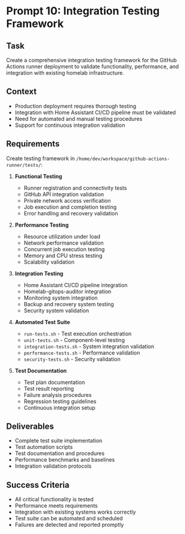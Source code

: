 # Prompt 10: Integration Testing Framework

## Task
Create a comprehensive integration testing framework for the GitHub Actions runner deployment to validate functionality, performance, and integration with existing homelab infrastructure.

## Context
- Production deployment requires thorough testing
- Integration with Home Assistant CI/CD pipeline must be validated
- Need for automated and manual testing procedures
- Support for continuous integration validation

## Requirements
Create testing framework in `/home/dev/workspace/github-actions-runner/tests/`:

1. **Functional Testing**
   - Runner registration and connectivity tests
   - GitHub API integration validation
   - Private network access verification
   - Job execution and completion testing
   - Error handling and recovery validation

2. **Performance Testing**
   - Resource utilization under load
   - Network performance validation
   - Concurrent job execution testing
   - Memory and CPU stress testing
   - Scalability validation

3. **Integration Testing**
   - Home Assistant CI/CD pipeline integration
   - Homelab-gitops-auditor integration
   - Monitoring system integration
   - Backup and recovery system testing
   - Security system validation

4. **Automated Test Suite**
   - `run-tests.sh` - Test execution orchestration
   - `unit-tests.sh` - Component-level testing
   - `integration-tests.sh` - System integration validation
   - `performance-tests.sh` - Performance validation
   - `security-tests.sh` - Security validation

5. **Test Documentation**
   - Test plan documentation
   - Test result reporting
   - Failure analysis procedures
   - Regression testing guidelines
   - Continuous integration setup

## Deliverables
- Complete test suite implementation
- Test automation scripts
- Test documentation and procedures
- Performance benchmarks and baselines
- Integration validation protocols

## Success Criteria
- All critical functionality is tested
- Performance meets requirements
- Integration with existing systems works correctly
- Test suite can be automated and scheduled
- Failures are detected and reported promptly